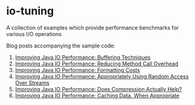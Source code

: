 # io-tuning
A collection of examples which provide performance benchmarks for various I/O operations

Blog posts accompanying the sample code:
1. [Improving Java IO Performance: Buffering Techniques](https://nickolasfisher.com/blog/Improving-Java-IO-Performance-Buffering-Techniques)
2. [Improving Java IO Performance: Reducing Method Call Overhead](https://nickolasfisher.com/blog/Improving-Java-IO-Performance-Reducing-Method-Call-Overhead)
3. [Improving Java IO Performance: Formatting Costs](https://nickolasfisher.com/blog/Improving-Java-IO-Performance-Formatting-Costs)
4. [Improving Java IO Performance: Appropriately Using Random Access Over Streams](https://nickolasfisher.com/blog/Improving-Java-IO-Performance-Appropriately-Using-Random-Access-Over-Streams)
5. [Improving Java IO Performance: Does Compression Actually Help?](https://nickolasfisher.com/blog/Improving-Java-IO-Performance-Does-Compression-Actually-Help)
6. [Improving Java IO Performance: Caching Data, When Appropriate](https://nickolasfisher.com/blog/Improving-Java-IO-Performance-Caching-Data-When-Appropriate)
